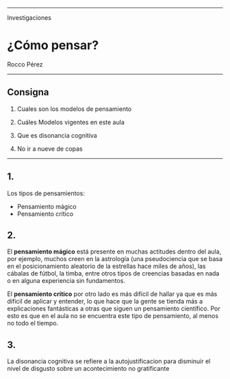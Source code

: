 
---

Investigaciones

# ¿Cómo pensar?

Rocco Pérez

---

## Consigna

1. Cuales son los modelos de pensamiento 

2. Cuáles Modelos vigentes en este aula

3. Que es disonancia cognitiva

4. No ir a nueve de copas

---

## 1.

Los tipos de pensamientos:

- Pensamiento mágico
- Pensamiento crítico 

## 2.

El **pensamiento mágico** está presente en muchas actitudes dentro del aula, por ejemplo, muchos creen en la astrología (una pseudociencia que se basa en el posicionamiento aleatorio de la estrellas hace miles de años), las cábalas de fútbol, la timba, entre otros tipos de creencias basadas en nada o en alguna experiencia sin fundamentos.

El **pensamiento crítico** por otro lado es más difícil de hallar ya que es más difícil de aplicar y entender, lo que hace que la gente se tienda más a explicaciones fantásticas a otras que siguen un pensamiento científico. Por esto es que en el aula no se encuentra este tipo de pensamiento, al menos no todo el tiempo.

## 3.

La disonancia cognitiva se refiere a la autojustificacion para disminuir el nivel de disgusto sobre un acontecimiento no gratificante
